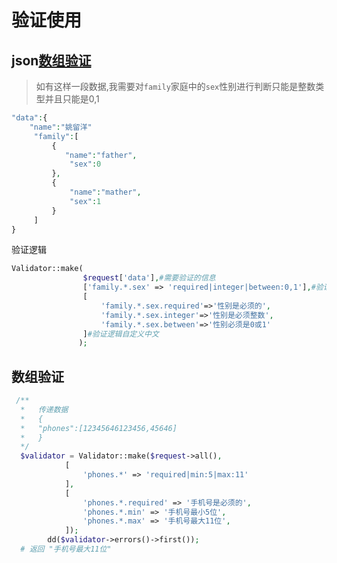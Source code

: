 # 验证使用

##  json[数组验证](https://learnku.com/docs/laravel/8.x/validation/9374#validating-arrays)

> 如有这样一段数据,我需要对`family`家庭中的`sex`性别进行判断只能是整数类型并且只能是0,1

```php
"data":{
    "name":"姚留洋"
     "family":[
         {
            "name":"father",
             "sex":0
         },
         {
             "name":"mather",
             "sex":1
         }
     ]   
}
```

验证逻辑

```php
Validator::make(
                $request['data'],#需要验证的信息
                ['family.*.sex' => 'required|integer|between:0,1'],#验证规则
                [
                    'family.*.sex.required'=>'性别是必须的',
                    'family.*.sex.integer'=>'性别是必须整数',
                    'family.*.sex.between'=>'性别必须是0或1'
                ]#验证逻辑自定义中文
               );
```

## 数组验证

```php
 /**
  *   传递数据
  *   {
  *	  "phones":[12345646123456,45646]
  *   }
  */
  $validator = Validator::make($request->all(),
            [
                'phones.*' => 'required|min:5|max:11'
            ],
            [
                'phones.*.required' => '手机号是必须的',
                'phones.*.min' => '手机号最小5位',
                'phones.*.max' => '手机号最大11位',
            ]);
        dd($validator->errors()->first());
  # 返回 "手机号最大11位"    
```

